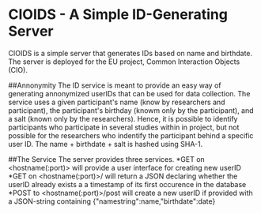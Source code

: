 # CIOIDS - A Simple ID-Generating Server
CIOIDS is a simple server that generates IDs based on name and birthdate.
The server is deployed for the EU project, Common Interaction Objects (CIO).

##Annonymity
The ID service is meant to provide an easy way of generating annonymized userIDs that can be used for data collection.
The service uses a given participant's name (know by researchers and participant), the participant's birthday (knowm only by the participant), and a salt (known only by the researchers).
Hence, it is possible to identify participants who participate in several studies within in project, but not possible for the researchers who indentify the participant behind a specific user ID.
The name + birthdate + salt is hashed using SHA-1.

##The Service
The server provides three services.
*GET on <hostname(:port)> will provide a user interface for creating new userID
*GET on <hostname(:port)>/<userID> will return a JSON declaring whether the userID already exists a a timestamp of its first occurence in the database
*POST to <hostname(:port)>/post will create a new userID if provided with a JSON-string containing {"namestring":name,"birthdate":date}

